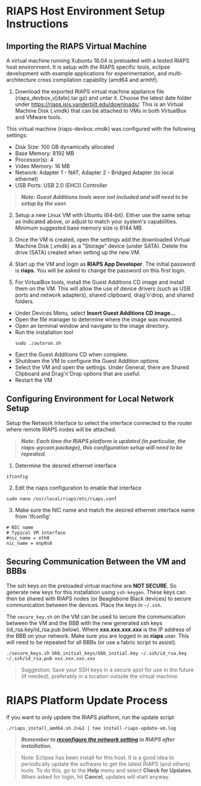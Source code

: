 # RIAPS Host Environment Setup Instructions

## Importing the RIAPS Virtual Machine

A virtual machine running Xubuntu 18.04 is preloaded with a tested RIAPS host environment. It is setup with the RIAPS specific tools, eclipse development with example applications for experimentation, and multi-architecture cross compilation capability (amd64 and armhf).

1) Download the exported RIAPS virtual machine appliance file (riaps_devbox_v[date].tar.gz) and untar it.  Choose the latest date folder under https://riaps.isis.vanderbilt.edu/downloads/.  This is an Virtual Machine Disk (.vmdk) that can be attached to VMs in both VirtualBox and VMware tools.

  This virtual machine (riaps-devbox.vmdk) was configured with the following settings:
  - Disk Size:  100 GB dynamically allocated
  - Base Memory:  8192 MB
  - Processor(s):  4
  - Video Memory:  16 MB
  - Network:  Adapter 1 - NAT, Adapter 2 - Bridged Adapter (to local ethernet)
  - USB Ports:  USB 2.0 (EHCI) Controller

> ***Note: Guest Additions tools were not included and will need to be setup by the user.***

2) Setup a new Linux VM with Ubuntu (64-bit).  Either use the same setup as indicated above, or adjust to match your system's capabilities.  Minimum suggested base memory size is 6144 MB.

3) Once the VM is created, open the settings add the downloaded Virtual Machine Disk (.vmdk) as a "Storage" device (under SATA).  Delete the drive (SATA) created when setting up the new VM.  

4) Start up the VM and login as **RIAPS App Developer**.  The initial password is **riaps**.  You will be asked to change the password on this first login.

5) For VirtualBox tools, install the Guest Additions CD image and install them on the VM.  This will allow the use of device drivers (such as USB ports and network adapters), shared clipboard, drag'n'drop, and shared folders.

  * Under Devices Menu, select **Insert Guest Additions CD image...**
  * Open the file manager to determine where the image was mounted.
  * Open an terminal window and navigate to the image directory.
  * Run the installation tool
     ```
     sudo ./autorun.sh
     ```
  * Eject the Guest Additions CD when complete.
  * Shutdown the VM to configure the Guest Addition options
  * Select the VM and open the settings.  Under General, there are Shared Clipboard and Drag'n'Drop options that are useful.
  * Restart the VM

## <a name="config-network">Configuring Environment for Local Network Setup</a>

Setup the Network Interface to select the interface connected to the router where remote RIAPS nodes will be attached.  

> ***Note:  Each time the RIAPS platform is updated (in particular, the riaps-pycom package), this configuration setup will need to be repeated.***

1) Determine the desired ethernet interface

```
ifconfig
```   

2) Edit the riaps configuration to enable that interface

```
sudo nano /usr/local/riaps/etc/riaps.conf
```   

3) Make sure the NIC name and match the desired ethernet interface name from 'ifconfig'

```
# NIC name
# Typical VM interface
#nic_name = eth0
nic_name = enp0s8
```

## <a name="secure-comm">Securing Communication Between the VM and BBBs</a>

The ssh keys on the preloaded virtual machine are **NOT SECURE**.  So generate new keys for this installation using ```ssh-keygen```.  These keys can then be shared with RIAPS nodes (or Beaglebone Black devices) to secure communication between the devices.  Place the keys in ```~/.ssh```.

The ```secure_key.sh``` on the VM can be used to secure the communication between the VM and the BBB with the new generated ssh keys (id_rsa.key/id_rsa.pub below).  Where **xxx&#46;xxx&#46;xxx&#46;xxx** is the IP address of the BBB on your network.  Make sure you are logged in as **riaps** user.  This will need to be repeated for all BBBs (or use a fabric script to assist).

```
./secure_keys.sh bbb_initial_keys/bbb_initial.key ~/.ssh/id_rsa.key ~/.ssh/id_rsa.pub xxx.xxx.xxx.xxx
```

> Suggestion:  Save your SSH keys in a secure spot for use in the future (if needed), preferably in a location outside the virtual machine.

# RIAPS Platform Update Process

If you want to only update the RIAPS platform, run the update script

```
./riaps_install_amd64.sh 2>&1 | tee install-riaps-update-vm.log
```

> ***Remember to [reconfigure the network setting](#config-network) in RIAPS after installation.***

> Note:  Eclipse has been install for this host.  It is a good idea to periodically update the software to get the latest RIAPS (and others) tools.  To do this, go to the **Help** menu and select **Check for Updates**.  When asked for login, hit **Cancel**, updates will start anyway.
